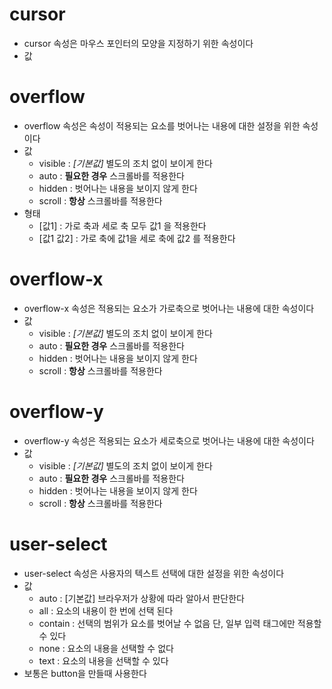 # cursor
* cursor 속성은 마우스 포인터의 모양을 지정하기 위한 속성이다
* 값

# overflow
* overflow 속성은 속성이 적용되는 요소를 벗어나는 내용에 대한 설정을 위한 속성이다
* 값
    * visible : *[기본값]* 별도의 조치 없이 보이게 한다
    * auto : **필요한 경우** 스크롤바를 적용한다
    * hidden : 벗어나는 내용을 보이지 않게 한다
    * scroll : **항상** 스크롤바를 적용한다
* 형태
    * [값1] : 가로 축과 세로 축 모두 값1 을 적용한다
    * [값1 값2] : 가로 축에 값1을 세로 축에 값2 를 적용한다
# overflow-x
* overflow-x 속성은 적용되는 요소가 가로축으로 벗어나는 내용에 대한 속성이다
* 값
    * visible : *[기본값]* 별도의 조치 없이 보이게 한다
    * auto : **필요한 경우** 스크롤바를 적용한다
    * hidden : 벗어나는 내용을 보이지 않게 한다
    * scroll : **항상** 스크롤바를 적용한다
# overflow-y    
* overflow-y 속성은 적용되는 요소가 세로축으로 벗어나는 내용에 대한 속성이다
* 값
    * visible : *[기본값]* 별도의 조치 없이 보이게 한다
    * auto : **필요한 경우** 스크롤바를 적용한다
    * hidden : 벗어나는 내용을 보이지 않게 한다
    * scroll : **항상** 스크롤바를 적용한다
# user-select
* user-select 속성은 사용자의 텍스트 선택에 대한 설정을 위한 속성이다
* 값
    * auto : [기본값] 브라우저가 상황에 따라 알아서 판단한다
    * all : 요소의 내용이 한 번에 선택 된다
    * contain : 선택의 범위가 요소를 벗어날 수 없음 단, 일부 입력 태그에만 적용할 수 있다
    * none : 요소의 내용을 선택할 수 없다
    * text : 요소의 내용을 선택할 수 있다
* 보통은 button을 만들때 사용한다
